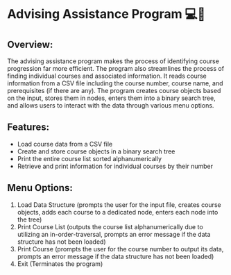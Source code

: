 # Advising Assistance Program 💻💁
## Overview:
The advising assistance program makes the process of identifying course progression far more efficient. The program also streamlines the process of finding individual courses and associated information. It reads course information from a CSV file including the course number, course name, and prerequisites (if there are any). The program creates course objects based on the input, stores them in nodes, enters them into a binary search tree, and allows users to interact with the data through various menu options. 
## Features:
  - Load course data from a CSV file
  - Create and store course objects in a binary search tree
  - Print the entire course list sorted alphanumerically
  - Retrieve and print information for individual courses by their number
## Menu Options:
  1. Load Data Structure (prompts the user for the input file, creates course objects, adds each course to a dedicated node, enters each node into the tree)
  2. Print Course List (outputs the course list alphanumerically due to utilizing an in-order-traversal, prompts an error message if the data structure has not been loaded)
  3. Print Course (prompts the user for the course number to output its data, prompts an error message if the data structure has not been loaded)
  9. Exit (Terminates the program)

